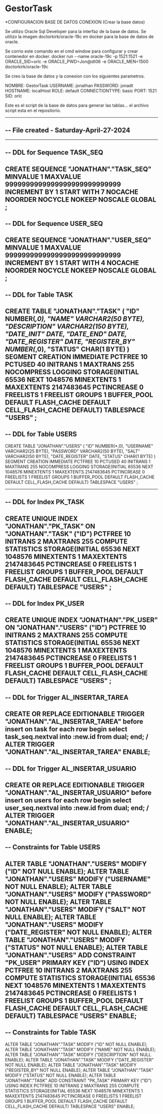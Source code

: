 # GestorTask

*CONFIGURACION BASE DE DATOS  CONEXION (Crear la base datos)

Se utilizo Oracle Sql Developer para la interfaz de la base de datos.
Se utilizo la imagen doctorkirk/oracle-19c en docker para la base de datos de oracle.

Se corrio este comando en el cmd window para configurar y crear contenedor en docker.
docker run --name oracle-19c -p 1521:1521 -e ORACLE_SID=orlc -e ORACLE_PWD=Jon@dt06 -e ORACLE_MEN=1500 doctorkirk/oracle-19c

Se creo la base de datos y la conexion con los siguientes parametros.

NOMBRE: GestorTask
USERNAME: jonathan
PASSWORD: jonadt
HOSTNAME: localHost
ROLE: default
CONNECTIONTYPE: basic
PORT: 1521
SID: orlc

Este es el script de la base de datos para generar las tablas... el archivo script esta en el repositorio.

--------------------------------------------------------
--  File created - Saturday-April-27-2024   
--------------------------------------------------------
--------------------------------------------------------
--  DDL for Sequence TASK_SEQ
--------------------------------------------------------

   CREATE SEQUENCE  "JONATHAN"."TASK_SEQ"  MINVALUE 1 MAXVALUE 9999999999999999999999999999 INCREMENT BY 1 START WITH 7 NOCACHE  NOORDER  NOCYCLE  NOKEEP  NOSCALE  GLOBAL ;
--------------------------------------------------------
--  DDL for Sequence USER_SEQ
--------------------------------------------------------

   CREATE SEQUENCE  "JONATHAN"."USER_SEQ"  MINVALUE 1 MAXVALUE 9999999999999999999999999999 INCREMENT BY 1 START WITH 4 NOCACHE  NOORDER  NOCYCLE  NOKEEP  NOSCALE  GLOBAL ;
--------------------------------------------------------
--  DDL for Table TASK
--------------------------------------------------------

  CREATE TABLE "JONATHAN"."TASK" 
   (	"ID" NUMBER(*,0), 
	"NAME" VARCHAR2(50 BYTE), 
	"DESCRIPTION" VARCHAR2(150 BYTE), 
	"DATE_INIT" DATE, 
	"DATE_END" DATE, 
	"DATE_REGISTER" DATE, 
	"REGISTER_BY" NUMBER(*,0), 
	"STATUS" CHAR(1 BYTE)
   ) SEGMENT CREATION IMMEDIATE 
  PCTFREE 10 PCTUSED 40 INITRANS 1 MAXTRANS 255 
 NOCOMPRESS LOGGING
  STORAGE(INITIAL 65536 NEXT 1048576 MINEXTENTS 1 MAXEXTENTS 2147483645
  PCTINCREASE 0 FREELISTS 1 FREELIST GROUPS 1
  BUFFER_POOL DEFAULT FLASH_CACHE DEFAULT CELL_FLASH_CACHE DEFAULT)
  TABLESPACE "USERS" ;
--------------------------------------------------------
--  DDL for Table USERS
--------------------------------------------------------

  CREATE TABLE "JONATHAN"."USERS" 
   (	"ID" NUMBER(*,0), 
	"USERNAME" VARCHAR2(25 BYTE), 
	"PASSWORD" VARCHAR2(50 BYTE), 
	"SALT" VARCHAR2(50 BYTE), 
	"DATE_REGISTER" DATE, 
	"STATUS" CHAR(1 BYTE)
   ) SEGMENT CREATION IMMEDIATE 
  PCTFREE 10 PCTUSED 40 INITRANS 1 MAXTRANS 255 
 NOCOMPRESS LOGGING
  STORAGE(INITIAL 65536 NEXT 1048576 MINEXTENTS 1 MAXEXTENTS 2147483645
  PCTINCREASE 0 FREELISTS 1 FREELIST GROUPS 1
  BUFFER_POOL DEFAULT FLASH_CACHE DEFAULT CELL_FLASH_CACHE DEFAULT)
  TABLESPACE "USERS" ;

--------------------------------------------------------
--  DDL for Index PK_TASK
--------------------------------------------------------

  CREATE UNIQUE INDEX "JONATHAN"."PK_TASK" ON "JONATHAN"."TASK" ("ID") 
  PCTFREE 10 INITRANS 2 MAXTRANS 255 COMPUTE STATISTICS 
  STORAGE(INITIAL 65536 NEXT 1048576 MINEXTENTS 1 MAXEXTENTS 2147483645
  PCTINCREASE 0 FREELISTS 1 FREELIST GROUPS 1
  BUFFER_POOL DEFAULT FLASH_CACHE DEFAULT CELL_FLASH_CACHE DEFAULT)
  TABLESPACE "USERS" ;
--------------------------------------------------------
--  DDL for Index PK_USER
--------------------------------------------------------

  CREATE UNIQUE INDEX "JONATHAN"."PK_USER" ON "JONATHAN"."USERS" ("ID") 
  PCTFREE 10 INITRANS 2 MAXTRANS 255 COMPUTE STATISTICS 
  STORAGE(INITIAL 65536 NEXT 1048576 MINEXTENTS 1 MAXEXTENTS 2147483645
  PCTINCREASE 0 FREELISTS 1 FREELIST GROUPS 1
  BUFFER_POOL DEFAULT FLASH_CACHE DEFAULT CELL_FLASH_CACHE DEFAULT)
  TABLESPACE "USERS" ;
--------------------------------------------------------
--  DDL for Trigger AL_INSERTAR_TAREA
--------------------------------------------------------

  CREATE OR REPLACE EDITIONABLE TRIGGER "JONATHAN"."AL_INSERTAR_TAREA" before insert on task for each row
begin
    select task_seq.nextval into :new.id from dual;
end;
/
ALTER TRIGGER "JONATHAN"."AL_INSERTAR_TAREA" ENABLE;
--------------------------------------------------------
--  DDL for Trigger AL_INSERTAR_USUARIO
--------------------------------------------------------

  CREATE OR REPLACE EDITIONABLE TRIGGER "JONATHAN"."AL_INSERTAR_USUARIO" before insert on users for each row
begin
    select user_seq.nextval into :new.id from dual;
end;
/
ALTER TRIGGER "JONATHAN"."AL_INSERTAR_USUARIO" ENABLE;
--------------------------------------------------------
--  Constraints for Table USERS
--------------------------------------------------------

  ALTER TABLE "JONATHAN"."USERS" MODIFY ("ID" NOT NULL ENABLE);
  ALTER TABLE "JONATHAN"."USERS" MODIFY ("USERNAME" NOT NULL ENABLE);
  ALTER TABLE "JONATHAN"."USERS" MODIFY ("PASSWORD" NOT NULL ENABLE);
  ALTER TABLE "JONATHAN"."USERS" MODIFY ("SALT" NOT NULL ENABLE);
  ALTER TABLE "JONATHAN"."USERS" MODIFY ("DATE_REGISTER" NOT NULL ENABLE);
  ALTER TABLE "JONATHAN"."USERS" MODIFY ("STATUS" NOT NULL ENABLE);
  ALTER TABLE "JONATHAN"."USERS" ADD CONSTRAINT "PK_USER" PRIMARY KEY ("ID")
  USING INDEX PCTFREE 10 INITRANS 2 MAXTRANS 255 COMPUTE STATISTICS 
  STORAGE(INITIAL 65536 NEXT 1048576 MINEXTENTS 1 MAXEXTENTS 2147483645
  PCTINCREASE 0 FREELISTS 1 FREELIST GROUPS 1
  BUFFER_POOL DEFAULT FLASH_CACHE DEFAULT CELL_FLASH_CACHE DEFAULT)
  TABLESPACE "USERS"  ENABLE;
--------------------------------------------------------
--  Constraints for Table TASK
--------------------------------------------------------

  ALTER TABLE "JONATHAN"."TASK" MODIFY ("ID" NOT NULL ENABLE);
  ALTER TABLE "JONATHAN"."TASK" MODIFY ("NAME" NOT NULL ENABLE);
  ALTER TABLE "JONATHAN"."TASK" MODIFY ("DESCRIPTION" NOT NULL ENABLE);
  ALTER TABLE "JONATHAN"."TASK" MODIFY ("DATE_REGISTER" NOT NULL ENABLE);
  ALTER TABLE "JONATHAN"."TASK" MODIFY ("REGISTER_BY" NOT NULL ENABLE);
  ALTER TABLE "JONATHAN"."TASK" MODIFY ("STATUS" NOT NULL ENABLE);
  ALTER TABLE "JONATHAN"."TASK" ADD CONSTRAINT "PK_TASK" PRIMARY KEY ("ID")
  USING INDEX PCTFREE 10 INITRANS 2 MAXTRANS 255 COMPUTE STATISTICS 
  STORAGE(INITIAL 65536 NEXT 1048576 MINEXTENTS 1 MAXEXTENTS 2147483645
  PCTINCREASE 0 FREELISTS 1 FREELIST GROUPS 1
  BUFFER_POOL DEFAULT FLASH_CACHE DEFAULT CELL_FLASH_CACHE DEFAULT)
  TABLESPACE "USERS"  ENABLE;
